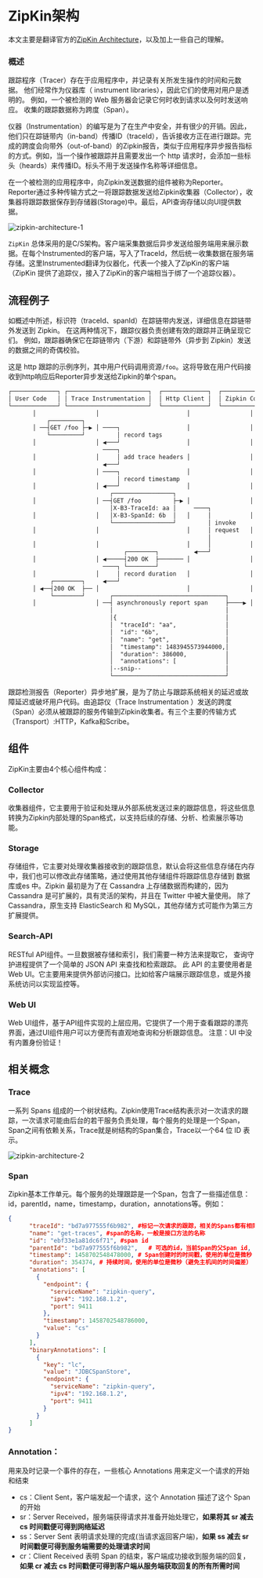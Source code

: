 # ZipKin架构

本文主要是翻译官方的[ZipKin Architecture](https://zipkin.io/pages/architecture.html)，以及加上一些自己的理解。

### 概述

跟踪程序（Tracer）存在于应用程序中，并记录有关所发生操作的时间和元数据。 他们经常作为仪器库（ instrument libraries），因此它们的使用对用户是透明的。 例如，一个被检测的 Web 服务器会记录它何时收到请求以及何时发送响应。 收集的跟踪数据称为跨度（Span）。

仪器（Instrumentation）的编写是为了在生产中安全，并有很少的开销。因此，他们只在踪链带内（in-band）传播ID（traceId），告诉接收方正在进行跟踪。完成的跨度会向带外（out-of-band）的Zipkin报告，类似于应用程序异步报告指标的方式。例如，当一个操作被跟踪并且需要发出一个 http 请求时，会添加一些标头（heards）来传播ID。标头不用于发送操作名称等详细信息。

在一个被检测的应用程序中，向Zipkin发送数据的组件被称为Reporter。Reporter通过多种传输方式之一将跟踪数据发送给Zipkin收集器（Collector），收集器将跟踪数据保存到存储器(Storage)中。最后，API查询存储以向UI提供数据。

![zipkin-architecture-1](./imgs/zipkin-architecture-1.png)

`ZipKin` 总体采用的是C/S架构。客户端采集数据后异步发送给服务端用来展示数据。在每个Instrumented的客户端，写入了TraceId，然后统一收集数据在服务端存储。这里Instrumented翻译为仪器化，代表一个接入了ZipKin的客户端（ZipKin 提供了追踪仪，接入了ZipKin的客户端相当于绑了一个追踪仪器）。



## 流程例子

如概述中所述，标识符（traceId、spanId）在踪链带内发送，详细信息在踪链带外发送到 Zipkin。 在这两种情况下，跟踪仪器负责创建有效的跟踪并正确呈现它们。 例如，跟踪器确保它在踪链带内（下游）和踪链带外（异步到 Zipkin）发送的数据之间的奇偶校验。

这是 http 跟踪的示例序列，其中用户代码调用资源`/foo`。这将导致在用户代码接收到http响应后Reporter异步发送给Zipkin的单个span。

``` xml
┌─────────────┐ ┌───────────────────────┐  ┌─────────────┐  ┌──────────────────┐
│ User Code   │ │ Trace Instrumentation │  │ Http Client │  │ Zipkin Collector │
└─────────────┘ └───────────────────────┘  └─────────────┘  └──────────────────┘
       │                 │                         │                 │
           ┌─────────┐
       │ ──┤GET /foo ├─▶ │ ────┐                   │                 │
           └─────────┘         │ record tags
       │                 │ ◀───┘                   │                 │
                           ────┐
       │                 │     │ add trace headers │                 │
                           ◀───┘
       │                 │ ────┐                   │                 │
                               │ record timestamp
       │                 │ ◀───┘                   │                 │
                             ┌─────────────────┐
       │                 │ ──┤GET /foo         ├─▶ │                 │
                             │X-B3-TraceId: aa │     ────┐
       │                 │   │X-B3-SpanId: 6b  │   │     │           │
                             └─────────────────┘         │ invoke
       │                 │                         │     │ request   │
                                                         │
       │                 │                         │     │           │
                                 ┌────────┐          ◀───┘
       │                 │ ◀─────┤200 OK  ├─────── │                 │
                           ────┐ └────────┘
       │                 │     │ record duration   │                 │
            ┌────────┐     ◀───┘
       │ ◀──┤200 OK  ├── │                         │                 │
            └────────┘       ┌────────────────────────────────┐
       │                 │ ──┤ asynchronously report span     ├────▶ │
                             │                                │
                             │{                               │
                             │  "traceId": "aa",              │
                             │  "id": "6b",                   │
                             │  "name": "get",                │
                             │  "timestamp": 1483945573944000,│
                             │  "duration": 386000,           │
                             │  "annotations": [              │
                             │--snip--                        │
                             └────────────────────────────────┘
```

跟踪检测报告（Reporter）异步地扩展，是为了防止与跟踪系统相关的延迟或故障延迟或破坏用户代码。由追踪仪（Trace Instrumentation ）发送的跨度（Span）必须从被跟踪的服务传输到Zipkin收集者。有三个主要的传输方式（Transport）:HTTP，Kafka和Scribe。

## 组件

ZipKin主要由4个核心组件构成：

### Collector

收集器组件，它主要用于验证和处理从外部系统发送过来的跟踪信息，将这些信息转换为Zipkin内部处理的Span格式，以支持后续的存储、分析、检索展示等功能。

### Storage

存储组件，它主要对处理收集器接收到的跟踪信息，默认会将这些信息存储在内存中，我们也可以修改此存储策略，通过使用其他存储组件将跟踪信息存储到 数据库或es 中。Zipkin 最初是为了在 Cassandra 上存储数据而构建的，因为 Cassandra 是可扩展的，具有灵活的架构，并且在 Twitter 中被大量使用。 除了 Cassandra，原生支持 ElasticSearch 和 MySQL，其他存储方式可能作为第三方扩展提供。

### Search-API

RESTful API组件。一旦数据被存储和索引，我们需要一种方法来提取它， 查询守护进程提供了一个简单的 JSON API 来查找和检索跟踪。 此 API 的主要使用者是 Web UI。它主要用来提供外部访问接口。比如给客户端展示跟踪信息，或是外接系统访问以实现监控等。

### Web UI

Web UI组件，基于API组件实现的上层应用。它提供了一个用于查看跟踪的漂亮界面，通过UI组件用户可以方便而有直观地查询和分析跟踪信息。 注意：UI 中没有内置身份验证！

## 相关概念

### Trace

一系列 Spans 组成的一个树状结构。Zipkin使用Trace结构表示对一次请求的跟踪，一次请求可能由后台的若干服务负责处理，每个服务的处理是一个Span，Span之间有依赖关系，Trace就是树结构的Span集合，Trace以一个64 位 ID 表示。

![zipkin-architecture-2](./imgs/zipkin-architecture-2.png)

### Span

Zipkin基本工作单元。每个服务的处理跟踪是一个Span，包含了一些描述信息：id，parentId，name，timestamp，duration，annotations等。例如：

``` json
{
      "traceId": "bd7a977555f6b982", #标记一次请求的跟踪，相关的Spans都有相同的traceId；
      "name": "get-traces", #span的名称，一般是接口方法的名称
      "id": "ebf33e1a81dc6f71", #span id
      "parentId": "bd7a977555f6b982",   # 可选的id，当前Span的父Span id, Spans之间依赖关系的字段
      "timestamp": 1458702548478000, # Span创建时的时间戳，使用的单位是微秒
      "duration": 354374, # 持续时间，使用的单位是微秒（避免主机间的时间偏差）
      "annotations": [
        {
          "endpoint": {
            "serviceName": "zipkin-query",
            "ipv4": "192.168.1.2",
            "port": 9411
          },
          "timestamp": 1458702548786000,
          "value": "cs"
        }
      ],
      "binaryAnnotations": [
        {
          "key": "lc",
          "value": "JDBCSpanStore",
          "endpoint": {
            "serviceName": "zipkin-query",
            "ipv4": "192.168.1.2",
            "port": 9411
          }
        }
      ]
}
```

### Annotation：

用来及时记录一个事件的存在，一些核心 Annotations 用来定义一个请求的开始和结束

- cs：Client Sent，客户端发起一个请求，这个 Annotation 描述了这个 Span 的开始
- sr：Server Received，服务端获得请求并准备开始处理它，**如果将其 sr 减去 cs 时间戳便可得到网络延迟**
- ss：Server Sent 表明请求处理的完成(当请求返回客户端)，**如果 ss 减去 sr 时间戳便可得到服务端需要的处理请求时间**
- cr：Client Received 表明 Span 的结束，客户端成功接收到服务端的回复，**如果 cr 减去 cs 时间戳便可得到客户端从服务端获取回复的所有所需时间**
